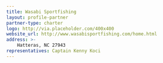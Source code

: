 ```yaml
---
title: Wasabi Sportfishing
layout: profile-partner
partner-type: charter
logo: http://via.placeholder.com/400x400
website_url: http://www.wasabisportfishing.com/home.html
address: >- 
    Hatteras, NC 27943
representatives: Captain Kenny Koci
---
```


